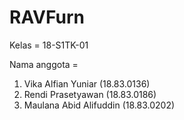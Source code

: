 # RAVFurn

Kelas = 18-S1TK-01

Nama anggota =
1. Vika Alfian Yuniar     (18.83.0136)
2. Rendi Prasetyawan      (18.83.0186)
3. Maulana Abid Alifuddin (18.83.0202)

